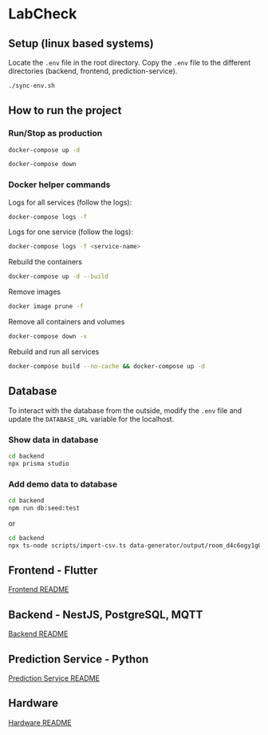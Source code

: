 # LabCheck

## Setup (linux based systems)

Locate the `.env` file in the root directory.
Copy the `.env` file to the different directories (backend, frontend, prediction-service).

```bash
./sync-env.sh
```

## How to run the project

### Run/Stop as production

```bash
docker-compose up -d
```

```bash
docker-compose down
```

### Docker helper commands
Logs for all services (follow the logs):
```bash
docker-compose logs -f
```

Logs for one service (follow the logs):
```bash
docker-compose logs -f <service-name>
```

Rebuild the containers
```bash
docker-compose up -d --build
```

Remove images
```bash
docker image prune -f
```

Remove all containers and volumes
```bash
docker-compose down -v
```

Rebuild and run all services
```bash
docker-compose build --no-cache && docker-compose up -d
```

## Database

To interact with the database from the outside, modify the `.env` file and update the `DATABASE_URL` variable for the localhost.

### Show data in database

```bash
cd backend
npx prisma studio
```

### Add demo data to database

```bash
cd backend
npm run db:seed:test 
```

or

```bash
cd backend
npx ts-node scripts/import-csv.ts data-generator/output/room_d4c6ogy1g0i6v8mv74fd1zwj/lstm_training_data.csv
```

## Frontend - Flutter

[Frontend README](frontend/README.md)

## Backend - NestJS, PostgreSQL, MQTT

[Backend README](backend/README.md)

## Prediction Service - Python

[Prediction Service README](prediction-service/README.md)

## Hardware

[Hardware README](hardware/README.md)